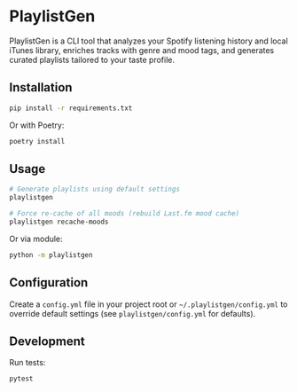 # PlaylistGen

PlaylistGen is a CLI tool that analyzes your Spotify listening history and local iTunes library,
enriches tracks with genre and mood tags, and generates curated playlists tailored to your taste profile.

## Installation

```bash
pip install -r requirements.txt
```

Or with Poetry:

```bash
poetry install
```

## Usage

```bash
# Generate playlists using default settings
playlistgen
```

```bash
# Force re-cache of all moods (rebuild Last.fm mood cache)
playlistgen recache-moods
```

Or via module:

```bash
python -m playlistgen
```

## Configuration
Create a `config.yml` file in your project root or `~/.playlistgen/config.yml` to override default settings
(see `playlistgen/config.yml` for defaults).

## Development

Run tests:

```bash
pytest
```
